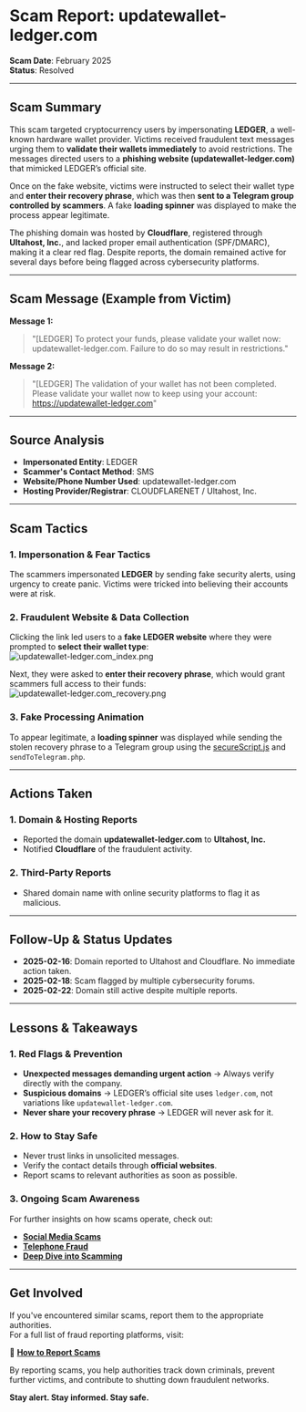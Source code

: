 # Scam Report: updatewallet-ledger.com  

**Scam Date**: February 2025  
**Status**: Resolved  

---

## Scam Summary  

This scam targeted cryptocurrency users by impersonating **LEDGER**, a well-known hardware wallet provider. Victims received fraudulent text messages urging them to **validate their wallets immediately** to avoid restrictions. The messages directed users to a **phishing website (updatewallet-ledger.com)** that mimicked LEDGER’s official site.

Once on the fake website, victims were instructed to select their wallet type and **enter their recovery phrase**, which was then **sent to a Telegram group controlled by scammers**. A fake **loading spinner** was displayed to make the process appear legitimate.  

The phishing domain was hosted by **Cloudflare**, registered through **Ultahost, Inc.**, and lacked proper email authentication (SPF/DMARC), making it a clear red flag. Despite reports, the domain remained active for several days before being flagged across cybersecurity platforms.  

---

## Scam Message (Example from Victim)  

**Message 1:**  
> "[LEDGER] To protect your funds, please validate your wallet now: updatewallet-ledger.com. Failure to do so may result in restrictions."  

**Message 2:**  
> "[LEDGER] The validation of your wallet has not been completed. Please validate your wallet now to keep using your account: https://updatewallet-ledger.com"

---

## Source Analysis  
- **Impersonated Entity**: LEDGER  
- **Scammer's Contact Method**: SMS  
- **Website/Phone Number Used**: updatewallet-ledger.com  
- **Hosting Provider/Registrar**: CLOUDFLARENET / Ultahost, Inc.  

---

## Scam Tactics  

### 1. Impersonation & Fear Tactics  
The scammers impersonated **LEDGER** by sending fake security alerts, using urgency to create panic. Victims were tricked into believing their accounts were at risk.  

### 2. Fraudulent Website & Data Collection  
Clicking the link led users to a **fake LEDGER website** where they were prompted to **select their wallet type**:  
![updatewallet-ledger.com_index.png](./updatewallet-ledger.com_index.png)  

Next, they were asked to **enter their recovery phrase**, which would grant scammers full access to their funds:  
![updatewallet-ledger.com_recovery.png](./updatewallet-ledger.com_recovery.png)  

### 3. Fake Processing Animation  
To appear legitimate, a **loading spinner** was displayed while sending the stolen recovery phrase to a Telegram group using the [secureScript.js](./secureScript.js) and `sendToTelegram.php`.  

---

## Actions Taken  

### 1. Domain & Hosting Reports  
- Reported the domain **updatewallet-ledger.com** to **Ultahost, Inc.**  
- Notified **Cloudflare** of the fraudulent activity.  

### 2. Third-Party Reports  
- Shared domain name with online security platforms to flag it as malicious.  

---

## Follow-Up & Status Updates  
- **2025-02-16**: Domain reported to Ultahost and Cloudflare. No immediate action taken.  
- **2025-02-18**: Scam flagged by multiple cybersecurity forums.  
- **2025-02-22**: Domain still active despite multiple reports.  

---

## Lessons & Takeaways  

### 1. Red Flags & Prevention  
- **Unexpected messages demanding urgent action** → Always verify directly with the company.  
- **Suspicious domains** → LEDGER’s official site uses `ledger.com`, not variations like `updatewallet-ledger.com`.  
- **Never share your recovery phrase** → LEDGER will never ask for it.  

### 2. How to Stay Safe  
- Never trust links in unsolicited messages.  
- Verify the contact details through **official websites**.  
- Report scams to relevant authorities as soon as possible.  

### 3. Ongoing Scam Awareness  
For further insights on how scams operate, check out:  
- [**Social Media Scams**](../General/SocialMediaScam.md)  
- [**Telephone Fraud**](../General/Telefonische_fraude.md)  
- [**Deep Dive into Scamming**](../General/Dive_into_scamming.md)  

---

## Get Involved  
If you've encountered similar scams, report them to the appropriate authorities.  
For a full list of fraud reporting platforms, visit:  

🔹 [**How to Report Scams**](../General/GetInvolved.md)  

By reporting scams, you help authorities track down criminals, prevent further victims, and contribute to shutting down fraudulent networks.  

**Stay alert. Stay informed. Stay safe.**

